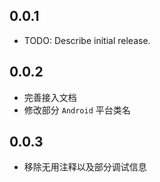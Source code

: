 ## 0.0.1

* TODO: Describe initial release.

## 0.0.2

* 完善接入文档
* 修改部分 `Android` 平台类名

## 0.0.3 

* 移除无用注释以及部分调试信息